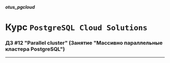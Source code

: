 ##### otus_pgcloud
# Курс `PostgreSQL Cloud Solutions`
### ДЗ #12 "Parallel cluster" (Занятие "Массивно параллельные кластера PostgreSQL")



---
